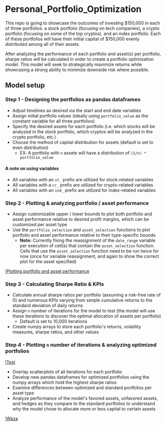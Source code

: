 # Personal_Portfolio_Optimization

This repo is going to showcase the outcomes of investing $150,000 in each of three portfolios: a stock portfolio (focusing on tech companies), a crypto portfolio (focusing on some of the top cryptos), and an index portfolio. Each of these portfolios will have their initial capital of $150,000 evenly distributed among all of their assets.

After analyzing the performance of each portfolio and asset(s) per portfolio, sharpe ratios will be calculated in order to create a portfolio optimization model. This model will seek to strategically maximize returns while showcasing a strong ability to minimize downside risk where possible.

## Model setup

### Step 1 - Designing the portfolios as pandas dataframes

* Adjust timelines as desired via the start and end date variables
* Assign initial portfolio values (ideally using `portfolio_value` as the constant variable for all three portfolios)
* Specify the desired assets for each portfolio (i.e. which stocks will be analyzed in the stock portfolio, which cryptos will be analyzed in the crypto portfolio, etc.)
* Choose the method of capital distribution for assets (default is set to even distribution)
  * EX: A portfolio with `n` assets will have a distribution of `(1/n) * portfolio_value`

#### **A note on using variables**

* All variables with an `st_` prefix are utilized for stock-related variables
* All variables with a `cr_` prefix are utilized for crypto-related variables
* All variables with an `ind_` prefix are utilized for index-related variables

### Step 2 - Plotting & analyzing portfolio / asset performance

* Assign customizable upper / lower bounds to plot both portfolio and asset performance relative to desired profit margins, which can be customized per asset type
* Use the `portfolio_selection` and `asset_selection` functions to plot portfolio and asset performance relative to their type-specific bounds
  * **Note:** Currently fixing the reassignment of the `date_range` variable per execution of cell(s) that contain the `asset_selection` function. Cells that use the `asset_selection` function need to be run twice for now (once for variable reassignment, and again to show the correct plot for the asset specified)


[!Plotting portfolio and asset performance](https://user-images.githubusercontent.com/102639530/178553981-beb5d6c0-7526-468b-bdc1-ed77971c9261.mp4)


### Step 3 - Calculating Sharpe Ratio & KPIs

* Calculate annual sharpe ratios per portfolio (assuming a risk-free rate of 0) and numerous KPIs varying from simple cumulative returns to the standard deviation of daily returns
* Assign `n` number of iterations for the model to test (the model will use these iterations to discover the optimal allocation of assets per portfolio)
  * Default is set to 10,000 iterations
* Create numpy arrays to store each portfolio's returns, volatility measures, sharpe ratios, and other values

### Step 4 - Plotting `n` number of iterations & analyzing optimized portfolios
[!Test](https://user-images.githubusercontent.com/102639530/178357841-cc4aba59-600a-4341-8791-61016718f79e.mp4)

* Overlay scatterplots of all iterations for each portfolio
* Develop new pandas dataframes for optimized portfolios using the numpy arrays which hold the highest sharpe ratios
* Examine differences between optimized and standard portfolios per asset type
* Analyze performance of the model's favored assets, unfavored assets, and hedges as they compare to the standard portfolios to understand why the model chose to allocate more or less capital to certain assets

[!Waza](https://user-images.githubusercontent.com/102639530/178367809-35d9e605-4de8-4260-8637-8dee2938784c.mp4)

